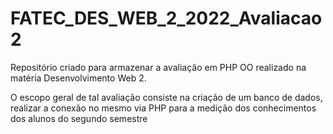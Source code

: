 # FATEC_DES_WEB_2_2022_Avaliacao2
Repositório criado para armazenar a avaliação em PHP OO realizado na matéria Desenvolvimento Web 2.

O escopo geral de tal avaliação consiste na criação de um banco de dados, realizar a conexão no mesmo via PHP para a medição dos conhecimentos dos alunos do segundo semestre